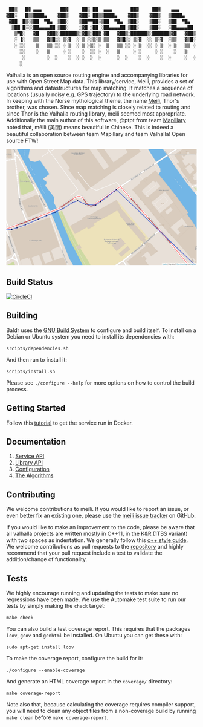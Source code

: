      ██▒   █▓ ▄▄▄       ██▓     ██░ ██  ▄▄▄       ██▓     ██▓    ▄▄▄      
    ▓██░   █▒▒████▄    ▓██▒    ▓██░ ██▒▒████▄    ▓██▒    ▓██▒   ▒████▄    
     ▓██  █▒░▒██  ▀█▄  ▒██░    ▒██▀▀██░▒██  ▀█▄  ▒██░    ▒██░   ▒██  ▀█▄  
      ▒██ █░░░██▄▄▄▄██ ▒██░    ░▓█ ░██ ░██▄▄▄▄██ ▒██░    ▒██░   ░██▄▄▄▄██ 
       ▒▀█░   ▓█   ▓██▒░██████▒░▓█▒░██▓ ▓█   ▓██▒░██████▒░██████▒▓█   ▓██▒
       ░ ▐░   ▒▒   ▓▒█░░ ▒░▓  ░ ▒ ░░▒░▒ ▒▒   ▓▒█░░ ▒░▓  ░░ ▒░▓  ░▒▒   ▓▒█░
       ░ ░░    ▒   ▒▒ ░░ ░ ▒  ░ ▒ ░▒░ ░  ▒   ▒▒ ░░ ░ ▒  ░░ ░ ▒  ░ ▒   ▒▒ ░
         ░░    ░   ▒     ░ ░    ░  ░░ ░  ░   ▒     ░ ░     ░ ░    ░   ▒   
          ░        ░  ░    ░  ░ ░  ░  ░      ░  ░    ░  ░    ░  ░     ░  ░
         ░                                                                    

Valhalla is an open source routing engine and accompanying libraries for use with Open Street Map data. This library/service, Meili, provides a set of algorithms and datastructures for map matching. It matches a sequence of locations (usually noisy e.g. GPS trajectory) to the underlying road network. In keeping with the Norse mythological theme, the name [Meili](http://en.wikipedia.org/wiki/Meili), Thor's brother, was chosen. Since map matching is closely related to routing and since Thor is the Valhalla routing library, meili seemed most appropriate. Additionally the main author of this software, @ptpt from team [Mapillary](https://github.com/mapillary)  noted that, mĕilì (美丽) means beautiful in Chinese. This is indeed a beautiful collaboration between team Mapillary and team Valhalla! Open source FTW!

![Map](docs/figures/cover.png)

Build Status
------------

[![CircleCI](https://circleci.com/gh/valhalla/meili.svg?style=svg)](https://circleci.com/gh/valhalla/meili)

Building
--------

Baldr uses the [GNU Build System](http://www.gnu.org/software/automake/manual/html_node/GNU-Build-System.html) to configure and build itself. To install on a Debian or Ubuntu system you need to install its dependencies with:

    srcipts/dependencies.sh

And then run to install it:

    scripts/install.sh

Please see `./configure --help` for more options on how to control the build process.

Getting Started
---------------

Follow this [tutorial](https://github.com/valhalla/meili/blob/master/docs/run_service_in_docker.md) to get the service run in Docker.

Documentation
-------------

1. [Service API](https://github.com/valhalla/meili/blob/master/docs/service_api.md)
2. [Library API](https://github.com/valhalla/meili/blob/master/docs/library_api.md)
3. [Configuration](https://github.com/valhalla/meili/blob/master/docs/configuration.md)
4. [The Algorithms](https://github.com/valhalla/meili/blob/master/docs/algorithms.md)

Contributing
------------

We welcome contributions to meili. If you would like to report an issue, or even better fix an existing one, please use the [meili issue tracker](https://github.com/valhalla/meili/issues) on GitHub.

If you would like to make an improvement to the code, please be aware that all valhalla projects are written mostly in C++11, in the K&R (1TBS variant) with two spaces as indentation. We generally follow this [c++ style guide](https://google.github.io/styleguide/cppguide.html). We welcome contributions as pull requests to the [repository](https://github.com/valhalla/meili) and highly recommend that your pull request include a test to validate the addition/change of functionality.

Tests
-----

We highly encourage running and updating the tests to make sure no regressions have been made. We use the Automake test suite to run our tests by simply making the `check` target:

    make check

You can also build a test coverage report. This requires that the packages `lcov`, `gcov` and `genhtml` be installed. On Ubuntu you can get these with:

    sudo apt-get install lcov

To make the coverage report, configure the build for it:

    ./configure --enable-coverage

And generate an HTML coverage report in the `coverage/` directory:

    make coverage-report

Note also that, because calculating the coverage requires compiler support, you will need to clean any object files from a non-coverage build by running `make clean` before `make coverage-report`.

